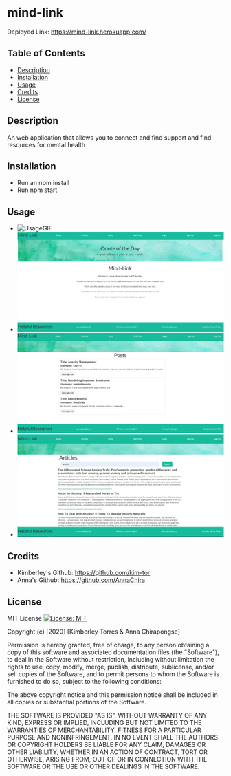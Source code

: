 # mind-link

Deployed Link: https://mind-link.herokuapp.com/

## Table of Contents
* [Description](#description)
* [Installation](#installation)
* [Usage](#usage)
* [Credits](#credits)
* [License](#License)

## Description
An web application that allows you to connect and find support and find resources for mental health

## Installation

* Run an npm install
* Run npm start

## Usage
* ![UsageGIF](./client/src/utils/images/Mind-Link.gif)
* ![About](./client/src/utils/images/about.JPG)
* ![Posts](./client/src/utils/images/posts.JPG)
* ![Articles](./client/src/utils/images/articles.JPG)

## Credits
* Kimberley's Github: https://github.com/kim-tor
* Anna's Github: https://github.com/AnnaChira

## License
MIT License [![License: MIT](https://img.shields.io/badge/License-MIT-yellow.svg)](https://opensource.org/licenses/MIT)

Copyright (c) [2020] [Kimberley Torres & Anna Chirapongse]

Permission is hereby granted, free of charge, to any person obtaining a copy
of this software and associated documentation files (the "Software"), to deal
in the Software without restriction, including without limitation the rights
to use, copy, modify, merge, publish, distribute, sublicense, and/or sell
copies of the Software, and to permit persons to whom the Software is
furnished to do so, subject to the following conditions:

The above copyright notice and this permission notice shall be included in all
copies or substantial portions of the Software.

THE SOFTWARE IS PROVIDED "AS IS", WITHOUT WARRANTY OF ANY KIND, EXPRESS OR
IMPLIED, INCLUDING BUT NOT LIMITED TO THE WARRANTIES OF MERCHANTABILITY,
FITNESS FOR A PARTICULAR PURPOSE AND NONINFRINGEMENT. IN NO EVENT SHALL THE
AUTHORS OR COPYRIGHT HOLDERS BE LIABLE FOR ANY CLAIM, DAMAGES OR OTHER
LIABILITY, WHETHER IN AN ACTION OF CONTRACT, TORT OR OTHERWISE, ARISING FROM,
OUT OF OR IN CONNECTION WITH THE SOFTWARE OR THE USE OR OTHER DEALINGS IN THE
SOFTWARE.
